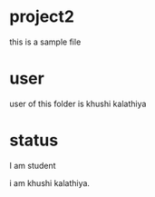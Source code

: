# project2
this is a sample file 

# user
user of this folder is khushi kalathiya

# status
I am student

i am khushi kalathiya.